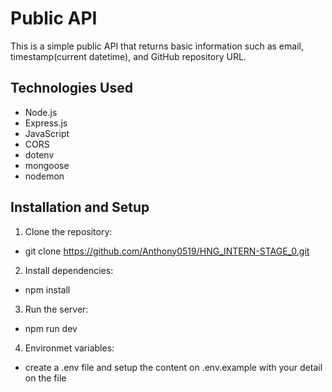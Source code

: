# Public API
This is a simple public API that returns basic information such as email, timestamp(current datetime), and GitHub repository URL.

## Technologies Used
- Node.js
- Express.js
- JavaScript
- CORS
- dotenv
- mongoose
- nodemon

## Installation and Setup
1. Clone the repository:
  - git clone https://github.com/Anthony0519/HNG_INTERN-STAGE_0.git
2. Install dependencies:
  - npm install
3. Run the server:
  - npm run dev
4. Environmet variables:
  - create a .env file and setup the content on .env.example with your detail on the file